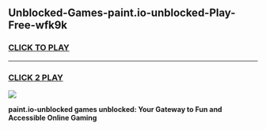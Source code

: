 
## Unblocked-Games-paint.io-unblocked-Play-Free-wfk9k
<h3>
<a href="https://premium76.site?title=paint.io-unblocked&ref=12A">CLICK TO PLAY</a></h3>
<hr>

<h3>
<a href="https://premium76.site?title=paint.io-unblocked&ref=12A">CLICK 2 PLAY</a>
  
</h3>

<a href="https://premium76.site?title=paint.io-unblocked&ref=12A"><img src="https://clearcache.store/games.png"></a>


**paint.io-unblocked games unblocked: Your Gateway to Fun and Accessible Online Gaming**
